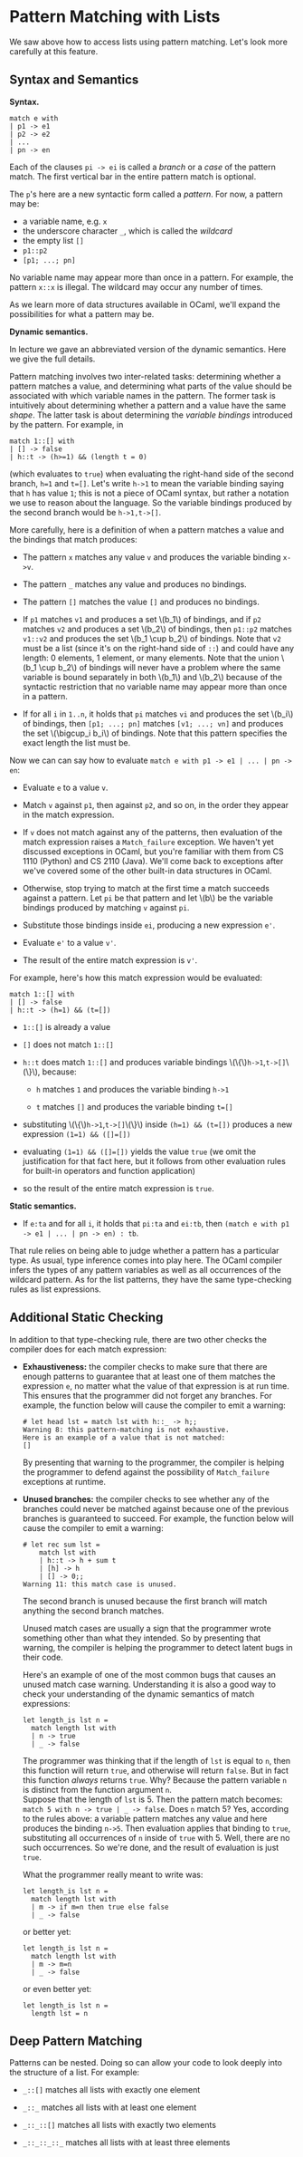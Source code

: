 # Pattern Matching with Lists

We saw above how to access lists using pattern matching.  Let's 
look more carefully at this feature.

## Syntax and Semantics

**Syntax.**
```
match e with
| p1 -> e1
| p2 -> e2
| ...
| pn -> en
```

Each of the clauses `pi -> ei` is called a *branch* or a *case* of
the pattern match.  The first vertical bar in the entire pattern match 
is optional.

The `p`'s here are a new syntactic form called a *pattern*.  For now,
a pattern may be:

* a variable name, e.g. `x`
* the underscore character `_`, which is called the *wildcard*
* the empty list `[]`
* `p1::p2`
* `[p1; ...; pn]`

No variable name may appear more than once in a pattern.  For example,
the pattern `x::x` is illegal.  The wildcard may occur any number of times.

As we learn more of data structures available in OCaml, we'll expand
the possibilities for what a pattern may be.

**Dynamic semantics.**

In lecture we gave an abbreviated version of the dynamic semantics.
Here we give the full details.

Pattern matching involves two inter-related tasks:  determining whether
a pattern matches a value, and determining what parts of the value
should be associated with which variable names in the pattern. The
former task is intuitively about determining whether a pattern and a
value have the same *shape*.  The latter task is about determining the
*variable bindings* introduced by the pattern.  For example, in
```
match 1::[] with
| [] -> false
| h::t -> (h>=1) && (length t = 0)
```
(which evaluates to `true`)
when evaluating the right-hand side of the second branch, `h=1` and `t=[]`.
Let's write `h->1` to mean the variable binding saying that `h` has value `1`;
this is not a piece of OCaml syntax, but rather a notation we use to
reason about the language.  So the variable bindings produced 
by the second branch would be `h->1,t->[]`.

More carefully, here is a definition of when a pattern matches a value
and the bindings that match produces:

* The pattern `x` matches any value `v` and produces the variable 
  binding `x->v`.
  
* The pattern `_` matches any value and produces no bindings.

* The pattern `[]` matches the value `[]` and produces no bindings.

* If `p1` matches `v1` and produces a set \\(b_1\\) of bindings,
  and if `p2` matches `v2` and produces a set \\(b_2\\) of bindings,
  then `p1::p2` matches `v1::v2` and produces the set \\(b_1 \cup b_2\\)
  of bindings. Note that `v2` must be a list (since it's on the
  right-hand side of `::`) and could have any length:  0 elements, 1
  element, or many elements. Note that the union \\(b_1 \cup b_2\\) of
  bindings will never have a problem where the same variable is bound
  separately in both \\(b_1\\) and \\(b_2\\) because of the syntactic
  restriction that no variable name may appear more than once in a
  pattern.

* If for all `i` in `1..n`, it holds that `pi` matches `vi` and produces 
  the set \\(b_i\\) of bindings, then `[p1; ...; pn]` matches `[v1; ...;
  vn]` and produces the set \\(\bigcup_i b_i\\) of bindings. Note that
  this pattern specifies the exact length the list must be.

Now we can can say how to evaluate `match e with p1 -> e1 | ... | pn -> en`:

* Evaluate `e` to a value `v`.

* Match `v` against `p1`, then against `p2`, and so on, in the order they
  appear in the match expression.

* If `v` does not match against any of the patterns, then evaluation of
  the match expression raises a `Match_failure` exception.
  We haven't yet discussed exceptions in OCaml, but you're familiar with
  them from CS 1110 (Python) and CS 2110 (Java).  We'll come back to exceptions
  after we've covered some of the other built-in data structures in OCaml.

* Otherwise, stop trying to match at the first time a match succeeds
  against a pattern.  Let `pi` be that pattern and let \\(b\\) be the
  variable bindings produced by matching `v` against `pi`.
  
* Substitute those bindings inside `ei`, producing a new expression `e'`.
  
* Evaluate `e'` to a value `v'`.  

* The result of the entire match expression is `v'`.
  
For example, here's how this match expression would be evaluated:
```
match 1::[] with
| [] -> false
| h::t -> (h=1) && (t=[])
```

* `1::[]` is already a value

* `[]` does not match ``1::[]``

* `h::t` does match `1::[]` and produces variable bindings 
   \\(\\{\\)`h->1`,`t->[]`\\(\\}\\), because:
  
  - `h` matches `1` and produces the variable binding `h->1`
  
  - `t` matches `[]` and produces the variable binding `t=[]`
  
* substituting \\(\\{\\)`h->1`,`t->[]`\\(\\}\\) inside `(h=1) && (t=[])`
  produces a new expression `(1=1) && ([]=[])`
  
* evaluating `(1=1) && ([]=[])` yields the value `true` 
  (we omit the justification for that fact here, but it follows from
  other evaluation rules for built-in operators and function application)

* so the result of the entire match expression is `true`.
 
**Static semantics.**

* If `e:ta` and for all `i`, it holds that `pi:ta` and `ei:tb`,
  then `(match e with p1 -> e1 | ... | pn -> en) : tb`.

That rule relies on being able to judge whether a pattern has a
particular type.  As usual, type inference comes into play here. The
OCaml compiler infers the types of any pattern variables as well as all
occurrences of the wildcard pattern.  As for the list patterns, they
have the same type-checking rules as list expressions.

## Additional Static Checking

In addition to that type-checking rule, there are two other checks
the compiler does for each match expression:

* **Exhaustiveness:**  the compiler checks to make sure that there are
  enough patterns to guarantee that at least one of them matches
  the expression `e`, no matter what the value of that expression
  is at run time.  This ensures that the programmer did not forget
  any branches.  For example, the function below will cause
  the compiler to emit a warning:
  
  ```
  # let head lst = match lst with h::_ -> h;;
  Warning 8: this pattern-matching is not exhaustive.
  Here is an example of a value that is not matched:                              
  []
  ```
 
  By presenting that warning to the programmer, the compiler is helping
  the programmer to defend against the possibility of `Match_failure` 
  exceptions at runtime.
  
* **Unused branches:** the compiler checks to see whether any of the branches
  could never be matched against because one of the previous branches
  is guaranteed to succeed. 
  For example, the function below will cause the compiler to emit a warning:

  ```
  # let rec sum lst = 
      match lst with 
      | h::t -> h + sum t 
      | [h] -> h 
      | [] -> 0;;
  Warning 11: this match case is unused.    
  ```
  
  The second branch is unused because the first branch will match anything
  the second branch matches.
  
  Unused match cases are usually a sign that the programmer wrote something
  other than what they intended.  So by presenting that warning, the compiler 
  is helping the programmer to detect latent bugs in their code.
  
  Here's an example of one of the most common bugs that causes an unused match
  case warning.  Understanding it is also a good way to check your understanding
  of the dynamic semantics of match expressions:

  ```
  let length_is lst n =
	match length lst with
	| n -> true
	| _ -> false
  ```

  The programmer was thinking that if the length of `lst` is equal to `n`,
  then this function will return `true`, and otherwise will return `false`.
  But in fact this function *always* returns `true`.  Why?  Because the
  pattern variable `n` is distinct from the function argument `n`.  
  Suppose that the length of `lst` is 5.  Then the pattern match becomes:
  `match 5 with n -> true | _ -> false`.  Does `n` match 5?  Yes, according
  to the rules above:  a variable pattern matches any value and here produces
  the binding `n->5`.  Then evaluation applies that binding to `true`, 
  substituting all occurrences of `n` inside of `true` with 5.  Well,
  there are no such occurrences.  So we're done, and the result of 
  evaluation is just `true`.

  What the programmer really meant to write was:

  ```
  let length_is lst n =
	match length lst with
	| m -> if m=n then true else false
	| _ -> false
  ``` 

  or better yet:

  ```
  let length_is lst n =
	match length lst with
	| m -> m=n
	| _ -> false
  ``` 

  or even better yet:

  ```
  let length_is lst n =
	length lst = n
  ``` 
  
## Deep Pattern Matching

Patterns can be nested.  Doing so can allow your code to look deeply into the 
structure of a list.  For example:
 
* `_::[]` matches all lists with exactly one element

* `_::_` matches all lists with at least one element

* `_::_::[]` matches all lists with exactly two elements

* `_::_::_::_` matches all lists with at least three elements



 